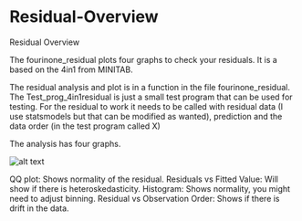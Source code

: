 # Residual-Overview
Residual Overview

The fourinone_residual plots four graphs to check your residuals. It is a based on the 4in1 from MINITAB.

The residual analysis and plot is in a function in the file fourinone_residual. The Test_prog_4in1residual is just a small test program that can be used for testing. For the residual to work it needs to be called with residual data (I use statsmodels but that can be modified as wanted), prediction and the data order (in the test program called X)

The analysis has four graphs.
 
 ![alt text](Residual-Overview/Images/4in1.png)
 
QQ plot: Shows normality of the residual.
Residuals vs Fitted Value: Will show if there is heteroskedasticity.
Histogram: Shows normality, you might need to adjust binning.
Residual vs Observation Order: Shows if there is drift in the data.


